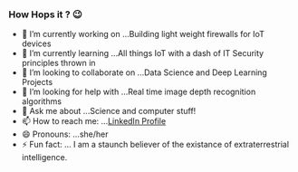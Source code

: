 ### How Hops it ? :wink:

- 🔭 I’m currently working on ...Building light weight firewalls for IoT devices
- 🌱 I’m currently learning ...All things IoT with a dash of IT Security principles thrown in
- 👯 I’m looking to collaborate on ...Data Science and Deep Learning Projects
- 🤔 I’m looking for help with ...Real time image depth recognition algorithms
- 💬 Ask me about ...Science and computer stuff!
- 📫 How to reach me: ...[LinkedIn Profile](https://www.linkedin.com/in/harshita-chadha-1b8576163/)
- 😄 Pronouns: ...she/her
- ⚡ Fun fact: ... I am a staunch believer of the existance of extraterrestrial intelligence.

